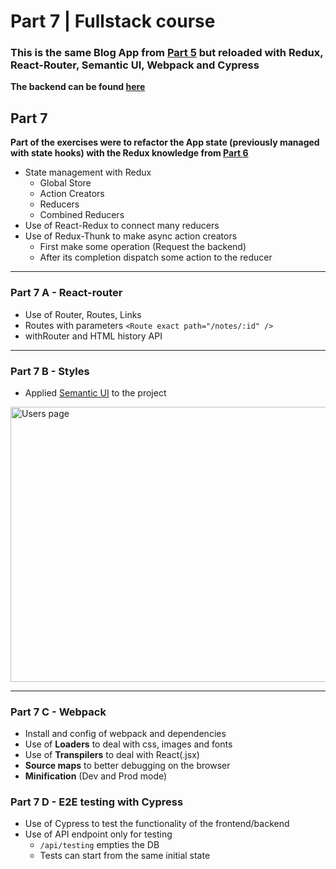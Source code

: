 Part 7 | Fullstack course
===

### This is the same Blog App from [Part 5](https://github.com/marcorichetta/part5-blog-frontend) but reloaded with Redux, React-Router, Semantic UI, Webpack and Cypress

**The backend can be found [here](https://github.com/marcorichetta/part4-blog-backend)** 

## Part 7
**Part of the exercises were to refactor the App state (previously managed with state hooks) with the Redux knowledge from [Part 6](https://fullstackopen.com/en/part6)**

- State management with Redux
  - Global Store
  - Action Creators
  - Reducers
  - Combined Reducers
- Use of React-Redux to connect many reducers
- Use of Redux-Thunk to make async action creators
  - First make some operation (Request the backend)
  - After its completion dispatch some action to the reducer
---
### Part 7 A - React-router
- Use of Router, Routes, Links
 - Routes with parameters `<Route exact path="/notes/:id" />`
 - withRouter and HTML history API

---
### Part 7 B - Styles
- Applied [Semantic UI](https://react.semantic-ui.com/) to the project

<img 
src="https://i.imgur.com/kIg2zwx.png"
alt="Users page"
height="440"
width="640" >

---
### Part 7 C - Webpack
- Install and config of webpack and dependencies
- Use of **Loaders** to deal with css, images and fonts
- Use of **Transpilers** to deal with React(.jsx)
- **Source maps** to better debugging on the browser
- **Minification** (Dev and Prod mode)

### Part 7 D - E2E testing with Cypress
- Use of Cypress to test the functionality of the frontend/backend
- Use of API endpoint only for testing
  - `/api/testing` empties the DB
  - Tests can start from the same initial state